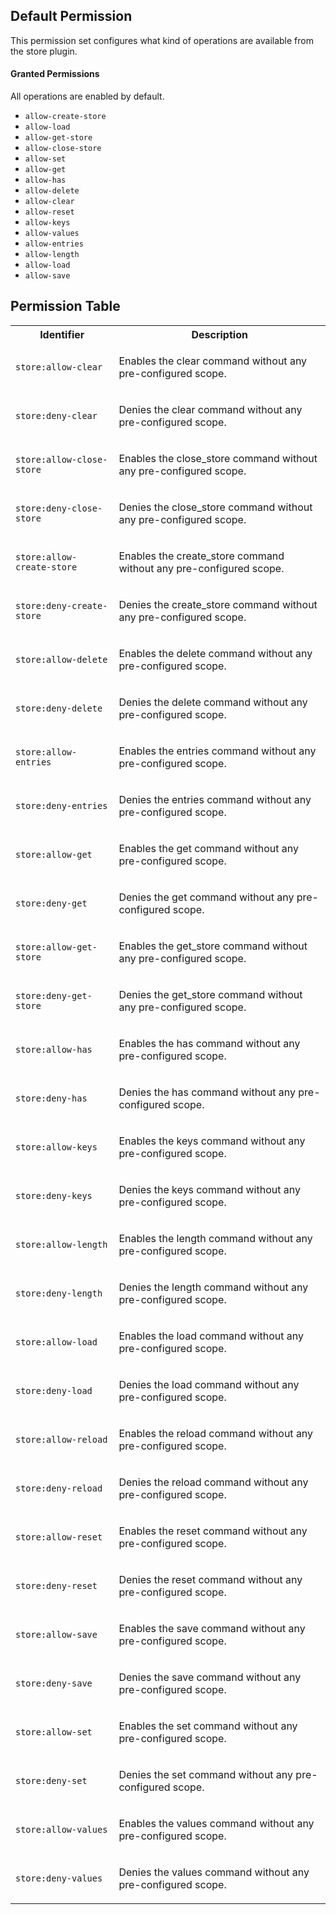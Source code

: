 ## Default Permission

This permission set configures what kind of
operations are available from the store plugin.

#### Granted Permissions

All operations are enabled by default.



- `allow-create-store`
- `allow-load`
- `allow-get-store`
- `allow-close-store`
- `allow-set`
- `allow-get`
- `allow-has`
- `allow-delete`
- `allow-clear`
- `allow-reset`
- `allow-keys`
- `allow-values`
- `allow-entries`
- `allow-length`
- `allow-load`
- `allow-save`

## Permission Table

<table>
<tr>
<th>Identifier</th>
<th>Description</th>
</tr>


<tr>
<td>

`store:allow-clear`

</td>
<td>

Enables the clear command without any pre-configured scope.

</td>
</tr>

<tr>
<td>

`store:deny-clear`

</td>
<td>

Denies the clear command without any pre-configured scope.

</td>
</tr>

<tr>
<td>

`store:allow-close-store`

</td>
<td>

Enables the close_store command without any pre-configured scope.

</td>
</tr>

<tr>
<td>

`store:deny-close-store`

</td>
<td>

Denies the close_store command without any pre-configured scope.

</td>
</tr>

<tr>
<td>

`store:allow-create-store`

</td>
<td>

Enables the create_store command without any pre-configured scope.

</td>
</tr>

<tr>
<td>

`store:deny-create-store`

</td>
<td>

Denies the create_store command without any pre-configured scope.

</td>
</tr>

<tr>
<td>

`store:allow-delete`

</td>
<td>

Enables the delete command without any pre-configured scope.

</td>
</tr>

<tr>
<td>

`store:deny-delete`

</td>
<td>

Denies the delete command without any pre-configured scope.

</td>
</tr>

<tr>
<td>

`store:allow-entries`

</td>
<td>

Enables the entries command without any pre-configured scope.

</td>
</tr>

<tr>
<td>

`store:deny-entries`

</td>
<td>

Denies the entries command without any pre-configured scope.

</td>
</tr>

<tr>
<td>

`store:allow-get`

</td>
<td>

Enables the get command without any pre-configured scope.

</td>
</tr>

<tr>
<td>

`store:deny-get`

</td>
<td>

Denies the get command without any pre-configured scope.

</td>
</tr>

<tr>
<td>

`store:allow-get-store`

</td>
<td>

Enables the get_store command without any pre-configured scope.

</td>
</tr>

<tr>
<td>

`store:deny-get-store`

</td>
<td>

Denies the get_store command without any pre-configured scope.

</td>
</tr>

<tr>
<td>

`store:allow-has`

</td>
<td>

Enables the has command without any pre-configured scope.

</td>
</tr>

<tr>
<td>

`store:deny-has`

</td>
<td>

Denies the has command without any pre-configured scope.

</td>
</tr>

<tr>
<td>

`store:allow-keys`

</td>
<td>

Enables the keys command without any pre-configured scope.

</td>
</tr>

<tr>
<td>

`store:deny-keys`

</td>
<td>

Denies the keys command without any pre-configured scope.

</td>
</tr>

<tr>
<td>

`store:allow-length`

</td>
<td>

Enables the length command without any pre-configured scope.

</td>
</tr>

<tr>
<td>

`store:deny-length`

</td>
<td>

Denies the length command without any pre-configured scope.

</td>
</tr>

<tr>
<td>

`store:allow-load`

</td>
<td>

Enables the load command without any pre-configured scope.

</td>
</tr>

<tr>
<td>

`store:deny-load`

</td>
<td>

Denies the load command without any pre-configured scope.

</td>
</tr>

<tr>
<td>

`store:allow-reload`

</td>
<td>

Enables the reload command without any pre-configured scope.

</td>
</tr>

<tr>
<td>

`store:deny-reload`

</td>
<td>

Denies the reload command without any pre-configured scope.

</td>
</tr>

<tr>
<td>

`store:allow-reset`

</td>
<td>

Enables the reset command without any pre-configured scope.

</td>
</tr>

<tr>
<td>

`store:deny-reset`

</td>
<td>

Denies the reset command without any pre-configured scope.

</td>
</tr>

<tr>
<td>

`store:allow-save`

</td>
<td>

Enables the save command without any pre-configured scope.

</td>
</tr>

<tr>
<td>

`store:deny-save`

</td>
<td>

Denies the save command without any pre-configured scope.

</td>
</tr>

<tr>
<td>

`store:allow-set`

</td>
<td>

Enables the set command without any pre-configured scope.

</td>
</tr>

<tr>
<td>

`store:deny-set`

</td>
<td>

Denies the set command without any pre-configured scope.

</td>
</tr>

<tr>
<td>

`store:allow-values`

</td>
<td>

Enables the values command without any pre-configured scope.

</td>
</tr>

<tr>
<td>

`store:deny-values`

</td>
<td>

Denies the values command without any pre-configured scope.

</td>
</tr>
</table>
